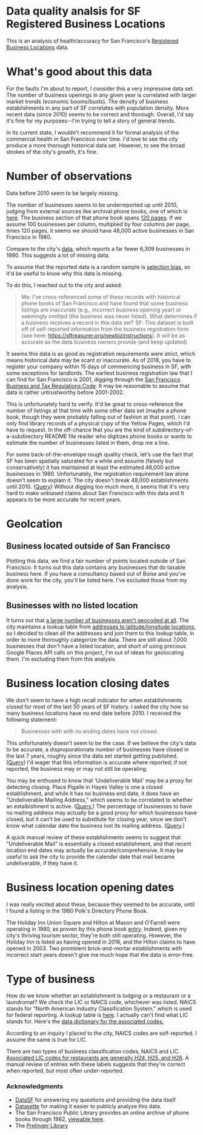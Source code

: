 Data quality analsis for SF Registered Business Locations
========

This is an analysis of health/accuracy for San Francisco's
[Registered Business Locations](https://data.sfgov.org/Economy-and-Community/Registered-Business-Locations-San-Francisco/g8m3-pdis/data) data.

# What's good about this data

For the faults I'm about to report, I consider this a very impressive data set. The number of business openings
in any given year is correlated with larger market trends (economic booms/busts). The density of business establishments
in any part of SF correlates with population density. More recent data (since 2010) seems to be correct and thorough. Overall,
I'd say it's fine for my purposes--I'm trying to tell a story of general trends.

In its current state, I wouldn't recommend it for formal analysis of the commercial health in San Francisco over time.
I'd love to see the city produce a more thorough historical data set. However, to see the broad strokes of the city's growth,
it's fine.

# Number of observations

Data before 2010 seem to be largely missing.

The number of businesses seems to be underreported up until 2010, judging from external sources like
archival phone books, one of which is [here](https://archive.org/stream/sanfranciscosanf1980rlpo#page/n171).
The business section of that phone book spans [120 pages](https://archive.org/stream/sanfranciscosanf1980rlpo#page/n291). If we assume 100 businesses
per column, multiplied by four columns per page, times 120 pages, it seems we should have 48,000 active businesses in San Francisco in 1980.

Compare to the city's [data](https://san-francisco.datasettes.com/registered-business-locations-3d50679?sql=SELECT+COUNT%28*%29+AS+num_businesses_before_1980%0D%0AFROM+%5BRegistered_Business_Locations_-_San_Francisco%5D%0D%0AWHERE+SUBSTR%28%22Location+Start+Date%22%2C+7%2C+4%29+%3C%3D+%221980%22%0D%0AORDER+BY+1),
which reports a far fewer 6,309 businesses in 1980. This suggests a lot of missing data.

To assume that the reported data is a random sample is [selection bias](https://en.wikipedia.org/wiki/Selection_bias), so it'd be useful to know why this data is missing.

To do this, I reached out to the city and asked:

> Me: I’ve cross-referenced some of these records with historical phone books of San Francisco and have found that some business listings are inaccurate (e.g., incorrect business opening year) or seemingly omitted (the business was never listed). What determines if a business receives a record in this data set?
> SF: This dataset is built off of self-reported information from the business registration form (see here: https://sftreasurer.org/newbizinstructions). It will be as accurate as the data business owners provide (and keep updated)

It seems this data is as good as registration requirements were strict, which means historical data may be scant or inaccurate.
As of 2018, you have to register your company within 15 days of commencing business in SF, with some exceptions for landlords.
The earliest business registration law that I can find for San Francisco is 2001, digging through the [San Francisco Business and Tax Regulations Code](http://library.amlegal.com/nxt/gateway.dll/California/business/article6commonadministrativeprovisions?f=templates$fn=default.htm$3.0$vid=amlegal:sanfrancisco_ca$anc=JD_6.9-3).
It may be reasonable to assume that data is rather untrustworthy before 2001-2002.

This is unfortunately hard to verify. It'd be great to cross-reference the number of listings at that time with some other data set (maybe a phone book, though they were probably falling out
of fashion at that point). I can only find library records of a physical copy of the Yellow Pages, which I'd have to request. In the off-chance that you are the
kind of subdirectory-of-a-subdirectory README file reader who digitizes phone books or wants to estimate the number of businesses listed in them, drop me a line.

For some back-of-the-envelope rough quality check, let's use the fact that SF has been spatially saturated for a while and assume (falsely but conservatively) it has maintained at least the estimated 48,000 active
businesses in 1980. Unfortunately, the registration requirement law alone doesn't seem to explain it. The city doesn't break 48,000 establishments until 2010. ([Query](https://san-francisco.datasettes.com/registered-business-locations-3d50679?sql=SELECT+COUNT%28*%29+AS+num_businesses_before_2011%0D%0AFROM+%5BRegistered_Business_Locations_-_San_Francisco%5D%0D%0AWHERE+SUBSTR%28%22Location+Start+Date%22%2C+7%2C+4%29+%3C%3D+%222010%22%0D%0AAND+%28SUBSTR%28%22Location+End+Date%22%2C+7%2C+4%29+IS+NULL+OR%0D%0A+++++SUBSTR%28%22Location+End+Date%22%2C+7%2C+4%29+%3C%3D+%222010%22%29%0D%0AAND+%22City%22+%3D+1%0D%0AORDER+BY+1))
Without digging too much more, it seems that it's very hard to make unbiased claims about San Francisco with this data and It appears to be more accurate for recent years.

# Geolcation

## Business located outside of San Francisco

Plotting this data, we find a fair number of points located outside of San Francisco. It turns out this 
data contains any businesses that do taxable business here. If you have a consultancy based out of Boise and
you've done work for the city, you'll be listed here. I've excluded those from my analysis.

## Businesses with no listed location

It turns out that [a large number of businesses aren't geocoded at all](https://san-francisco.datasettes.com/registered-business-locations-3d50679?sql=SELECT+COUNT%28CASE+WHEN+%22Business+Location%22+IS+NULL+THEN+1+END%29+AS+%22Businesses+with+No+Location%22%0D%0A%2C+COUNT%28*%29+AS+%22All+SF+Business%22%0D%0AFROM+%5BRegistered_Business_Locations_-_San_Francisco%5D%0D%0AWHERE+%22City%22+%3D+1).
The city maintains a lookup table from [addresses to latitude/longitude locations](https://data.sfgov.org/Geographic-Locations-and-Boundaries/Addresses-Enterprise-Addressing-System/sr5d-tnui),
so I decided to clean all the addresses and join them to this lookup table, in order to more thoroughly categorize the data.
There are still about 7,000 businesses that don't have a listed location, and short of using precious Google Places API calls on this project,
I'm out of ideas for geolocating them. I'm excluding them from this analysis.

# Business location closing dates

We don't seem to have a high recall indicator for when establishments closed for most of the last 50 years of SF history. I asked
the city how so many business locations have no end date before 2010. I received the following statement:

> Businesses with with no ending dates have not closed.

This unfortunately doesn't seem to be the case. If we believe the city's data to be accurate,
a disproporationate number of businesses have closed in the last 7 years, roughly since the
data set started getting published. ([Query](https://san-francisco.datasettes.com/registered-business-locations-3d50679?sql=SELECT+SUBSTR%28%22Business+End+Date%22%2C+7%2C+4%29+AS+year%0D%0A%2C+COUNT%28*%29+AS+freq%0D%0AFROM+%5BRegistered_Business_Locations_-_San_Francisco%5D%0D%0AGROUP+BY+1%0D%0AORDER+BY+1))
I'd wager that this information is accurate where reported; if not reported, the business may or may not still be operating.

You may be enthused to know that 'Undeliverable Mail' may be a proxy for detecting closing.
Place Pigalle in Hayes Valley is one a closed establishment, and while it has no business end date, it does have an "Undeliverable Mailing Address,"
which seems to be correlated to whether an estalbishment is active. ([Query.](https://san-francisco.datasettes.com/registered-business-locations-3d50679?sql=SELECT+*%0D%0AFROM+%5BRegistered_Business_Locations_-_San_Francisco%5D%0D%0AWHERE+%22DBA+Name%22+%3D+%22Place+Pigalle%22%0D%0AGROUP+BY+1%2C+2%2C+3%0D%0AORDER+By+1%2C+2%2C+3))
The percentage of businesses to have no mailing address may actually be a good proxy for which businesses have closed,
but it can't be used to substitute for closing year, since we don't know what calendar date the business lost its mailing address. ([Query](https://san-francisco.datasettes.com/registered-business-locations-3d50679?sql=SELECT+SUBSTR%28%22Location+Start+Date%22%2C+7%2C+4%29+AS+year%0D%0A%2C+SUM%28%22Mail+Address%22+%3D+%220000+Undeliverable+Mail%22%29+*+1.0+%2F+COUNT%28*%29+AS+pct_undeliverable%0D%0A%2C+COUNT%28*%29+AS+num_business%0D%0AFROM+%5BRegistered_Business_Locations_-_San_Francisco%5D%0D%0AGROUP+BY+1%0D%0AORDER+By+1).)

A quick manual review of these establishments seems to suggest that "Undeliverable Mail"
is essentially a closed establishment, and that recent location end dates may actually be accurate/comprehensive.
It may be useful to ask the city to provide the calendar date that mail became undeliverable, if they have it.

# Business location opening dates

I was really excited about these, because they seemed to be accurate, until I found a listing in the 1980 Polk's Directory Phone Book.

The Holiday Inn Union Square and Hilton at Mason and O'Farrell were operating in 1980, as proven by this phone book [entry](https://archive.org/stream/sanfranciscosanf1980rlpo#page/n69). 
Indeed, given my city's thriving tourism sector, they're both still operating. However, the Holiday Inn is listed as having opened in 2016,
and the Hilton claims to have opened in 2003. Two prominent brick-and-mortar establishments with incorrect start years
doesn't give me much hope that the data is error-free.

# Type of business

How do we know whether an establishment is lodging or a restaurant or a laundromat? We check the LIC or NAICS code, whichever was listed.
NAICS stands for "North American Industry Classification System," which is used for federal reporting. A lookup table is [here](https://sftreasurer.org/NAICS).
I actually can't find what LIC stands for. Here's the [data dictionary for the associated codes.](https://data.sfgov.org/api/views/g8m3-pdis/files/8f1e59a7-b907-4a18-b3b5-42ee5dea8e8f?download=true&filename=TTX-0013_DataDictionary_registered-businesses.xlsx)

According to an inquiry I placed to the city, NAICS codes are self-reported. I assume the same is true for LIC.

There are two types of business classification codes, NAICS and LIC.
[Associated LIC codes for restaurants are generally H24, H25, and H26](https://san-francisco.datasettes.com/registered-business-locations-3d50679?sql=select+%22LIC+Code%22%0D%0A%2C+COUNT%28*%29%0D%0AFROM+%5BRegistered_Business_Locations_-_San_Francisco%5D%0D%0Awhere+%22LIC+Code+Description%22+LIKE+%22Restaurant%25%22%0D%0AGROUP+BY+1).
A manual review of entries with these labels suggests that they're correct when reported, but most often under-reported.


### Acknowledgments

- [DataSF](https://datasf.org/opendata/) for answering my questions and providing the data itself
- [Datasette](https://github.com/simonw/datasette) for making it easier to publicly analyze this data.
- The San Francisco Public Library provides an online archive of phone books through 1982, [viewable here](https://sfpl.org/index.php?pg=2000540401).
- The [Prelinger Library](http://www.prelingerlibrary.org/home/)
